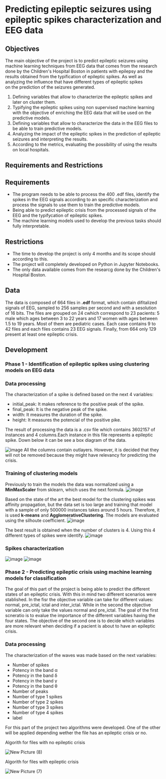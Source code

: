 # Predicting epileptic seizures using epileptic spikes characterization and EEG data 

## Objectives

The main objective of the project is to predict epileptic seizures using machine learning techniques from
EEG data that comes from the research done by the Children's Hospital Boston in
patients with epilepsy and the results obtained from the typification of epileptic spikes.
As well as analyzing the influence that have different types of epileptic spikes  
on the prediction of the seizures generated. 

  1. Defining variables that allow to characterize the epileptic spikes and later on cluster them.
  2. Typifying the epileptic spikes using non supervised machine learning with the objective of enriching the EEG data that will be used on the predictive models.
  3. Defining variables that allow to characterize the data in the EEG files to be able to train predictive models.
  4. Analyzing the impact of the epileptic spikes in the prediction of epileptic seizures and interpreting the results.
  5. According to the metrics, evaluating the possibility of using the results on local hospitals.
 
## Requirements and Restrictions 
## Requirements 
  - The program needs to be able to process the 400 .edf files, identify the  spikes in the EEG signals according to an specific characterization and  process the signals to use them to train the predictive models. 
  - Being able to predict epileptic crisis from the processed signals of the EEG and the typifycation of epileptic spikes.
  - The machine learning models used to develop the previous tasks should fully interpretable.
## Restrictions 
  - The time to develop the project is only 4 months and its scope should according to this.  
  - The project will completely developed on Python in Jupyter Notebooks.
  - The only data available comes from the researcg done by the Children's Hospital Boston.  

## Data 
The data is composed of 664 files in **.edf** format, which contain difitalized signals of EEG, sampled to 256 samples per second and with a sesolution of 16 bits.  The files are grouped on  24 cwhich correspond to 23 pacients: 5 male which ages between 3 to 22 years and 17 women with ages between  1.5 to 19 years. Most of them are pediatric cases. Each case contains 9 to 42 files and each files contains 23 EEG signals. Finally,  from 664 only 129 present at least one epileptic crisis. 

## Development

  ### Phase 1 - Identification of epileptic spikes using clustering models on EEG data 
  ### Data processing 
  The characterization of a spike is defined based on the next 4 variables:
  - initial_peak: It makes reference to the positive peak of the spike. 
  - final_peak: It is the negative peak of the spike.
  - width: It measures the duration of the spike.
  - height: It measures the potencial of the positive pike. 
    
  The result of processing the data is a .csv file which contains 3602157 of instances and 4 columns.Each instance in this file represents a epileptic spike. Down below it can be see a box diagram of the data. 

![image](https://user-images.githubusercontent.com/47225250/124827785-71814700-df44-11eb-8d0b-2584086dd461.png)
   All the columns contain outlayers. However, it is decided that they will not be removed because they might have relevancy for predicting the crisis.  
 
 
  ### Training of clustering models 
  Previously to train the models  the data was normalized using  a **MinMaxScaler** from sklearn, which uses the next formula. 
  ![image](https://user-images.githubusercontent.com/47225250/124828427-3f241980-df45-11eb-9643-c022ca6f8bd9.png)

  Based on the state of the art the best model for the clustering spikes was affinity propagation, but the  data set is too large and training that model with a sample of only 500000 instances takes around 5 hours. Therefore, it is used **k-means** and **AgglomerativeClustering**. The models are evaluated using the silhoute coefficient.
![image](https://user-images.githubusercontent.com/47225250/124828822-c40f3300-df45-11eb-97f8-506b45c024fd.png)

  The best result is obtained when the number of clusters is 4. Using this 4 different types of spikes were identify. 
![image](https://user-images.githubusercontent.com/47225250/124829002-0769a180-df46-11eb-9c76-fdd747bbef38.png)

  ### Spikes characterization
  ![image](https://user-images.githubusercontent.com/47225250/124829244-5d3e4980-df46-11eb-8a91-5e25cd39e4dc.png)
  ![image](https://user-images.githubusercontent.com/47225250/124829164-3ed84e00-df46-11eb-9903-2aaf2fc18867.png)
  
  ### Phase 2 - Predicting epileptic crisis using machine learning models for classification
  The goal of this part of the project is being able to predict the different states of an epileptic crisis. With this in mind two different scenarios were stablished. In the fisr the objective variable can take for different values: normal, pre_ictal, ictal and inter_ictal. While in the second the objective variable can only take the values normal and pre_ictal.  The goal of the first scneratio is to evalue the importance of the different variables having the four states. The objective of the second one is to  decide which variables are more relevant when deciding if a pacient is about to have an epileptic crisis.  
  
  ### Data processing 
  
  The characterization of the waves was made based on the next variables:
  - Number of spikes 
  - Potency in the band α
  - Potency in the band δ
  - Potency in the band γ
  - Potency in the band θ
  - Number of peaks 
  - Number of type 1 spikes 
  - Number of type 2 spikes 
  - Number of type 3 spikes 
  - Number of type 4 spikes 
  - label
  
  For this part of the project two algorithms were developed. One of the other will be applied depending wether the file has an epileptic crisis or no.  
  
  Algorith for files with no epileptic crisis 
  
  ![New Picture (8)](https://user-images.githubusercontent.com/47225250/124832685-05eea800-df4b-11eb-8988-363c69b872ed.png)
  
  Algorith for files with epileptic crisis 
  
  ![New Picture (7)](https://user-images.githubusercontent.com/47225250/124832672-fcfdd680-df4a-11eb-9744-ad0213912e6f.png)


  
 
    
    
    
    
      
      
    

